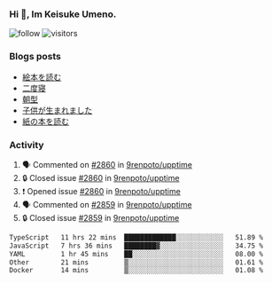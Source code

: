 ### Hi 👋, Im Keisuke Umeno.

<!--
**9renpoto/9renpoto** is a ✨ _special_ ✨ repository because its `README.md` (this file) appears on your GitHub profile.

Here are some ideas to get you started:

- 🔭 I’m currently working on ...
- 🌱 I’m currently learning ...
- 👯 I’m looking to collaborate on ...
- 🤔 I’m looking for help with ...
- 💬 Ask me about ...
- 📫 How to reach me: ...
- 😄 Pronouns: ...
- ⚡ Fun fact: ...
-->

![follow](https://img.shields.io/github/followers/9renpoto?label=Follow&style=social)
![visitors](https://komarev.com/ghpvc/?username=9renpoto&label=Profile%20views&color=0e75b6&style=flat)

### Blogs posts

<!-- BLOG-POST-LIST:START -->
- [絵本を読む](https://9renpoto.win/entry/2024/07/26/picture_book)
- [二度寝](https://9renpoto.win/entry/2024/07/18/going_back_to_sleep)
- [朝型](https://9renpoto.win/entry/2024/05/29/im-an-early)
- [子供が生まれました](https://9renpoto.win/entry/2024/04/18/hello-world)
- [紙の本を読む](https://9renpoto.win/entry/2024/02/25/reading-papar-book)
<!-- BLOG-POST-LIST:END -->

### Activity

<!--START_SECTION:activity-->
1. 🗣 Commented on [#2860](https://github.com/9renpoto/upptime/issues/2860#issuecomment-2258105187) in [9renpoto/upptime](https://github.com/9renpoto/upptime)
2. 🔒 Closed issue [#2860](https://github.com/9renpoto/upptime/issues/2860) in [9renpoto/upptime](https://github.com/9renpoto/upptime)
3. ❗ Opened issue [#2860](https://github.com/9renpoto/upptime/issues/2860) in [9renpoto/upptime](https://github.com/9renpoto/upptime)
4. 🗣 Commented on [#2859](https://github.com/9renpoto/upptime/issues/2859#issuecomment-2258034390) in [9renpoto/upptime](https://github.com/9renpoto/upptime)
5. 🔒 Closed issue [#2859](https://github.com/9renpoto/upptime/issues/2859) in [9renpoto/upptime](https://github.com/9renpoto/upptime)
<!--END_SECTION:activity-->

<!--START_SECTION:waka-->

```txt
TypeScript   11 hrs 22 mins  █████████████░░░░░░░░░░░░   51.89 %
JavaScript   7 hrs 36 mins   ████████▓░░░░░░░░░░░░░░░░   34.75 %
YAML         1 hr 45 mins    ██░░░░░░░░░░░░░░░░░░░░░░░   08.00 %
Other        21 mins         ▒░░░░░░░░░░░░░░░░░░░░░░░░   01.61 %
Docker       14 mins         ▒░░░░░░░░░░░░░░░░░░░░░░░░   01.08 %
```

<!--END_SECTION:waka-->
